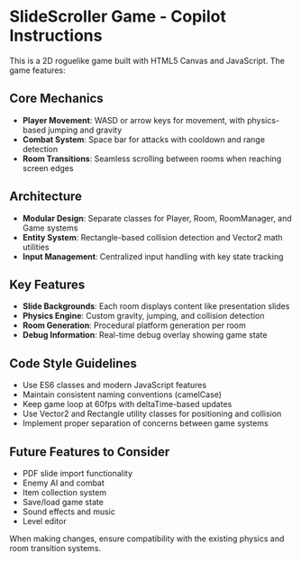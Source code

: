 <!-- Use this file to provide workspace-specific custom instructions to Copilot. For more details, visit https://code.visualstudio.com/docs/copilot/copilot-customization#_use-a-githubcopilotinstructionsmd-file -->

# SlideScroller Game - Copilot Instructions

This is a 2D roguelike game built with HTML5 Canvas and JavaScript. The game features:

## Core Mechanics
- **Player Movement**: WASD or arrow keys for movement, with physics-based jumping and gravity
- **Combat System**: Space bar for attacks with cooldown and range detection
- **Room Transitions**: Seamless scrolling between rooms when reaching screen edges

## Architecture
- **Modular Design**: Separate classes for Player, Room, RoomManager, and Game systems
- **Entity System**: Rectangle-based collision detection and Vector2 math utilities
- **Input Management**: Centralized input handling with key state tracking

## Key Features
- **Slide Backgrounds**: Each room displays content like presentation slides
- **Physics Engine**: Custom gravity, jumping, and collision detection
- **Room Generation**: Procedural platform generation per room
- **Debug Information**: Real-time debug overlay showing game state

## Code Style Guidelines
- Use ES6 classes and modern JavaScript features
- Maintain consistent naming conventions (camelCase)
- Keep game loop at 60fps with deltaTime-based updates
- Use Vector2 and Rectangle utility classes for positioning and collision
- Implement proper separation of concerns between game systems

## Future Features to Consider
- PDF slide import functionality
- Enemy AI and combat
- Item collection system
- Save/load game state
- Sound effects and music
- Level editor

When making changes, ensure compatibility with the existing physics and room transition systems.
